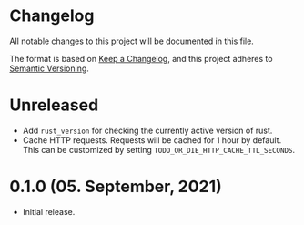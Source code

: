 # Changelog

All notable changes to this project will be documented in this file.

The format is based on [Keep a Changelog](https://keepachangelog.com/en/1.0.0/),
and this project adheres to [Semantic Versioning](https://semver.org/spec/v2.0.0.html).

# Unreleased

- Add `rust_version` for checking the currently active version of rust.
- Cache HTTP requests. Requests will be cached for 1 hour by default. This can
  be customized by setting `TODO_OR_DIE_HTTP_CACHE_TTL_SECONDS`.

# 0.1.0 (05. September, 2021)

- Initial release.
